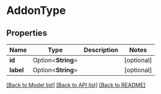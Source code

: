 # AddonType

## Properties

Name | Type | Description | Notes
------------ | ------------- | ------------- | -------------
**id** | Option<**String**> |  | [optional]
**label** | Option<**String**> |  | [optional]

[[Back to Model list]](../README.md#documentation-for-models) [[Back to API list]](../README.md#documentation-for-api-endpoints) [[Back to README]](../README.md)


